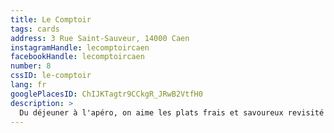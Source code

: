 ```yaml
---
title: Le Comptoir
tags: cards
address: 3 Rue Saint-Sauveur, 14000 Caen
instagramHandle: lecomptoircaen
facebookHandle: lecomptoircaen
number: 8
cssID: le-comptoir
lang: fr
googlePlacesID: ChIJKTagtr9CCkgR_JRwB2VtfH0
description: >
  Du déjeuner à l'apéro, on aime les plats frais et savoureux revisité avec des notes exotiques. A déguster si possible en terrasse!
---
```


